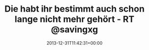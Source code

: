 ---
retweeted: false
source: <a href="http://www.myplume.com/" rel="nofollow">Plume for Android</a>
entities:
  hashtags: []
  symbols: []
  user_mentions:
  - name: Saving Grace
    screen_name: savingxgrace777
    indices:
    - '62'
    - '78'
    id_str: '32294051'
    id: '32294051'
  urls: []
display_text_range:
- '0'
- '128'
favorite_count: '1'
id_str: '417984106111451136'
truncated: false
retweet_count: '0'
id: '417984106111451136'
created_at: Tue Dec 31 11:42:31 +0000 2013
favorited: false
full_text: Die habt ihr bestimmt auch schon lange nicht mehr gehört - RT [@savingxgrace777](https://twitter.com/savingxgrace777)
  It's 2014 in New Zealand. Happy New Year friends!
lang: de
tags:
- pesos/twitter
date: '2013-12-31T11:42:31+00:00'
src: https://twitter.com/bascht/status/417984106111451136
original_url: https://twitter.com/bascht/status/417984106111451136
type: twitter_tweet
text: Die habt ihr bestimmt auch schon lange nicht mehr gehört - RT [@savingxgrace777](https://twitter.com/savingxgrace777)
  It's 2014 in New Zealand. Happy New Year friends!
title: Die habt ihr bestimmt auch schon lange nicht mehr gehört - RT @savingxg

---